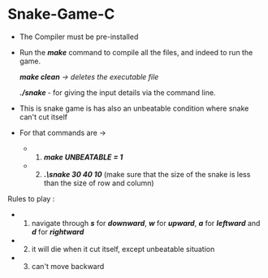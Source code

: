 # Snake-Game-C

* The Compiler must be pre-installed 

* Run the ***make*** command to compile all the files, and indeed to run the game. 

  ***make clean** -> deletes the executable file*

  ***./snake <snake row> <snake column> <snake size>*** - for giving the input details via the command line.

  


* This is snake game is has also an unbeatable condition where snake can't cut itself

* For that commands are ->
    * 1. ***make UNBEATABLE = 1***
    * 2. ***.\snake 30 40 10*** (make sure that the size of the snake is less than the size of row and column)


Rules to play :
* 1. navigate through ***s*** for ***downward***, ***w*** for ***upward***, ***a*** for ***leftward*** and ***d*** for ***rightward***
* 2. it will die when it cut itself, except unbeatable situation
* 3. can't move backward
